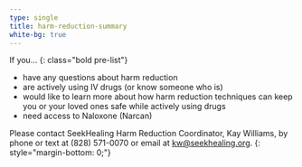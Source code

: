 ```yaml
---
type: single
title: harm-reduction-summary
white-bg: true
---
```


If you...
{: class="bold pre-list"}

- have any questions about harm reduction
- are actively using IV drugs (or know someone who is)
- would like to learn more about how harm reduction techniques can keep you or your loved ones safe while actively using drugs
- need access to Naloxone (Narcan)

Please contact SeekHealing Harm Reduction Coordinator, Kay Williams, by phone or text at (828) 571-0070 or email at [kw@seekhealing.org](mailto:kw@seekhealing.org).
{: style="margin-bottom: 0;"}
